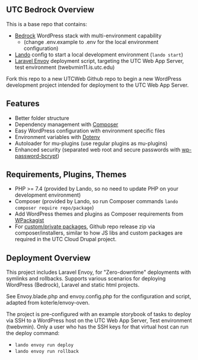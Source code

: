 ## UTC Bedrock Overview

This is a base repo that contains:
- [Bedrock](https://roots.io/docs/bedrock/master/installation/) WordPress stack with multi-environment capability 
  - (change .env.example to .env for the local environment configuration)
- [Lando](http://lando.dev) config to start a local development environment (`lando start`)
- [Laravel Envoy](https://laravel.com/docs/8.x/envoy) deployment script, targeting the UTC Web App Server, test environment (twebvmin11.is.utc.edu)

Fork this repo to a new UTCWeb Github repo to begin a new WordPress development project intended for deployment to the UTC Web App Server.

## Features

- Better folder structure
- Dependency management with [Composer](https://getcomposer.org)
- Easy WordPress configuration with environment specific files
- Environment variables with [Dotenv](https://github.com/vlucas/phpdotenv)
- Autoloader for mu-plugins (use regular plugins as mu-plugins)
- Enhanced security (separated web root and secure passwords with [wp-password-bcrypt](https://github.com/roots/wp-password-bcrypt))

## Requirements, Plugins, Themes

- PHP >= 7.4 (provided by Lando, so no need to update PHP on your development environment)
- Composer (provided by Lando, so run Composer commands `lando composer require repo/package`)
- Add WordPress themes and plugins as Composer requirements from [WPackagist](https://wpackagist.org)
- For [custom/private packages](https://getcomposer.org/doc/05-repositories.md#using-private-repositories), Github repo release zip via composer/installers, similar to how JS libs and custom packages are required in the UTC Cloud Drupal project.

## Deployment Overview

This project includes Laravel Envoy, for "Zero-downtime" deployments with symlinks and rollbacks. Supports various scenarios for deploying WordPress (Bedrock), Laravel and static html projects.

See Envoy.blade.php and envoy.config.php for the configuration and script, adapted from koterle/envoy-oven.

The project is pre-configured with an example storybook of tasks to deploy via SSH to a WordPress host on the UTC Web App Server, Test environment (twebvmin). Only a user who has the SSH keys for that virtual host can run the deploy command:
- `lando envoy run deploy`
- `lando envoy run rollback`
